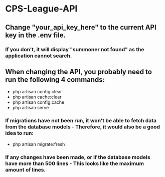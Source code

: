 # CPS-League-API

## Change "your_api_key_here" to the current API key in the .env file.
### If you don't, it will display "summoner not found" as the application cannot search.
## When changing the API, you probably need to run the following 4 commands: 
* php artisan config:clear
* php artisan cache:clear
* php artisan config:cache
* php artisan serve

### If migrations have not been run, it won't be able to fetch data from the database models - Therefore, it would also be a good idea to run:
* php artisan migrate:fresh
### If any changes have been made, or if the database models have more than 500 lines - This looks like the maximum amount of lines.